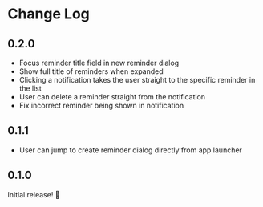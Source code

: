 # Change Log

## 0.2.0

- Focus reminder title field in new reminder dialog
- Show full title of reminders when expanded
- Clicking a notification takes the user straight to the specific reminder in the list
- User can delete a reminder straight from the notification
- Fix incorrect reminder being shown in notification

## 0.1.1

- User can jump to create reminder dialog directly from app launcher

## 0.1.0

Initial release! 🎉
